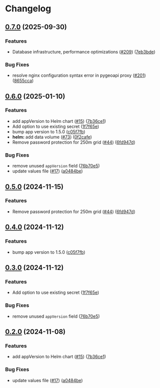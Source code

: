 # Changelog

## [0.7.0](https://github.com/ForumViriumHelsinki/R4C-Cesium-Viewer/compare/helm-r4c-v0.6.0...helm-r4c-v0.7.0) (2025-09-30)

### Features

- Database infrastructure, performance optimizations ([#209](https://github.com/ForumViriumHelsinki/R4C-Cesium-Viewer/issues/209)) ([7eb3bde](https://github.com/ForumViriumHelsinki/R4C-Cesium-Viewer/commit/7eb3bdea69c725bc0b56f206f9de770af2ba7ad5))

### Bug Fixes

- resolve nginx configuration syntax error in pygeoapi proxy ([#201](https://github.com/ForumViriumHelsinki/R4C-Cesium-Viewer/issues/201)) ([8655cca](https://github.com/ForumViriumHelsinki/R4C-Cesium-Viewer/commit/8655cca25e0a4ad4f9fdce66e037f539cb47a9d8))

## [0.6.0](https://github.com/ForumViriumHelsinki/R4C-Cesium-Viewer/compare/helm-r4c-v0.5.0...helm-r4c-v0.6.0) (2025-01-10)

### Features

- add appVersion to Helm chart ([#15](https://github.com/ForumViriumHelsinki/R4C-Cesium-Viewer/issues/15)) ([7b36ce1](https://github.com/ForumViriumHelsinki/R4C-Cesium-Viewer/commit/7b36ce1aaca1cd7f50d2efc99a42f40768c57fbe))
- Add option to use existing secret ([1f7f65e](https://github.com/ForumViriumHelsinki/R4C-Cesium-Viewer/commit/1f7f65e0d0f35ef25857047ded976140d9f2eb6b))
- bump app version to 1.5.0 ([c05f7fb](https://github.com/ForumViriumHelsinki/R4C-Cesium-Viewer/commit/c05f7fb91d93ba1480c0170baac9a02b8a0f31c9))
- **helm:** add data volume ([#73](https://github.com/ForumViriumHelsinki/R4C-Cesium-Viewer/issues/73)) ([0f2cafe](https://github.com/ForumViriumHelsinki/R4C-Cesium-Viewer/commit/0f2cafef4f80e16e131fc51daae623e40503a703))
- Remove password protection for 250m grid ([#44](https://github.com/ForumViriumHelsinki/R4C-Cesium-Viewer/issues/44)) ([6fd947d](https://github.com/ForumViriumHelsinki/R4C-Cesium-Viewer/commit/6fd947d7939d8698df60d112ff1bc8dae3ad7c76))

### Bug Fixes

- remove unused `appVersion` field ([76b70e5](https://github.com/ForumViriumHelsinki/R4C-Cesium-Viewer/commit/76b70e5cb1a77192c2ae58cb00902b848fe58292))
- update values file ([#17](https://github.com/ForumViriumHelsinki/R4C-Cesium-Viewer/issues/17)) ([a0484be](https://github.com/ForumViriumHelsinki/R4C-Cesium-Viewer/commit/a0484be53e53391041164a44fcd2c625646a919a))

## [0.5.0](https://github.com/ForumViriumHelsinki/R4C-Cesium-Viewer/compare/r4c-v0.4.0...r4c-v0.5.0) (2024-11-15)

### Features

- Remove password protection for 250m grid ([#44](https://github.com/ForumViriumHelsinki/R4C-Cesium-Viewer/issues/44)) ([6fd947d](https://github.com/ForumViriumHelsinki/R4C-Cesium-Viewer/commit/6fd947d7939d8698df60d112ff1bc8dae3ad7c76))

## [0.4.0](https://github.com/ForumViriumHelsinki/R4C-Cesium-Viewer/compare/r4c-v0.3.0...r4c-v0.4.0) (2024-11-12)

### Features

- bump app version to 1.5.0 ([c05f7fb](https://github.com/ForumViriumHelsinki/R4C-Cesium-Viewer/commit/c05f7fb91d93ba1480c0170baac9a02b8a0f31c9))

## [0.3.0](https://github.com/ForumViriumHelsinki/R4C-Cesium-Viewer/compare/r4c-v0.2.0...r4c-v0.3.0) (2024-11-12)

### Features

- Add option to use existing secret ([1f7f65e](https://github.com/ForumViriumHelsinki/R4C-Cesium-Viewer/commit/1f7f65e0d0f35ef25857047ded976140d9f2eb6b))

### Bug Fixes

- remove unused `appVersion` field ([76b70e5](https://github.com/ForumViriumHelsinki/R4C-Cesium-Viewer/commit/76b70e5cb1a77192c2ae58cb00902b848fe58292))

## [0.2.0](https://github.com/ForumViriumHelsinki/R4C-Cesium-Viewer/compare/r4c-v0.1.0...r4c-v0.2.0) (2024-11-08)

### Features

- add appVersion to Helm chart ([#15](https://github.com/ForumViriumHelsinki/R4C-Cesium-Viewer/issues/15)) ([7b36ce1](https://github.com/ForumViriumHelsinki/R4C-Cesium-Viewer/commit/7b36ce1aaca1cd7f50d2efc99a42f40768c57fbe))

### Bug Fixes

- update values file ([#17](https://github.com/ForumViriumHelsinki/R4C-Cesium-Viewer/issues/17)) ([a0484be](https://github.com/ForumViriumHelsinki/R4C-Cesium-Viewer/commit/a0484be53e53391041164a44fcd2c625646a919a))
